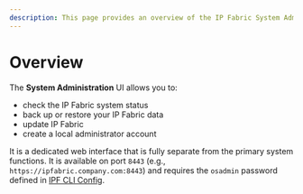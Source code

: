 ```yaml
---
description: This page provides an overview of the IP Fabric System Administration UI's features.
---
```


# Overview

The **System Administration** UI allows you to:

* check the IP Fabric system status
* back up or restore your IP Fabric data
* update IP Fabric
* create a local administrator account

It is a dedicated web interface that is fully separate from the primary system
functions. It is available on port `8443` (e.g.,
`https://ipfabric.company.com:8443`) and requires the `osadmin` password defined
in [IPF CLI Config](../../platform_first_steps/02-ipf_cli_config.md).

